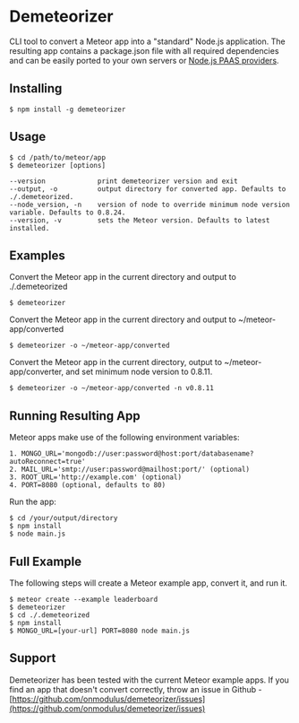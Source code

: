 Demeteorizer
=================

CLI tool to convert a Meteor app into a "standard" Node.js application. The resulting app contains
a package.json file with all required dependencies and can be easily ported to your own servers or
[Node.js PAAS providers](https://github.com/joyent/node/wiki/Node-Hosting).

## Installing
    $ npm install -g demeteorizer

## Usage
    $ cd /path/to/meteor/app
    $ demeteorizer [options]

    --version             print demeteorizer version and exit
    --output, -o          output directory for converted app. Defaults to ./.demeteorized.
    --node_version, -n    version of node to override minimum node version variable. Defaults to 0.8.24.
    --version, -v         sets the Meteor version. Defaults to latest installed.

## Examples
Convert the Meteor app in the current directory and output to ./.demeteorized

    $ demeteorizer

Convert the Meteor app in the current directory and output to ~/meteor-app/converted

    $ demeteorizer -o ~/meteor-app/converted

Convert the Meteor app in the current directory, output to ~/meteor-app/converter, and set minimum
node version to 0.8.11.

    $ demeteorizer -o ~/meteor-app/converted -n v0.8.11

## Running Resulting App
Meteor apps make use of the following environment variables:

    1. MONGO_URL='mongodb://user:password@host:port/databasename?autoReconnect=true'
    2. MAIL_URL='smtp://user:password@mailhost:port/' (optional)
    3. ROOT_URL='http://example.com' (optional)
    4. PORT=8080 (optional, defaults to 80)

Run the app:

    $ cd /your/output/directory
    $ npm install
    $ node main.js

## Full Example
The following steps will create a Meteor example app, convert it, and run it.

    $ meteor create --example leaderboard
    $ demeteorizer
    $ cd ./.demeteorized
    $ npm install
    $ MONGO_URL=[your-url] PORT=8080 node main.js

## Support
Demeteorizer has been tested with the current Meteor example apps. If you find an app that doesn't
convert correctly, throw an issue in Github -
[https://github.com/onmodulus/demeteorizer/issues](https://github.com/onmodulus/demeteorizer/issues)

